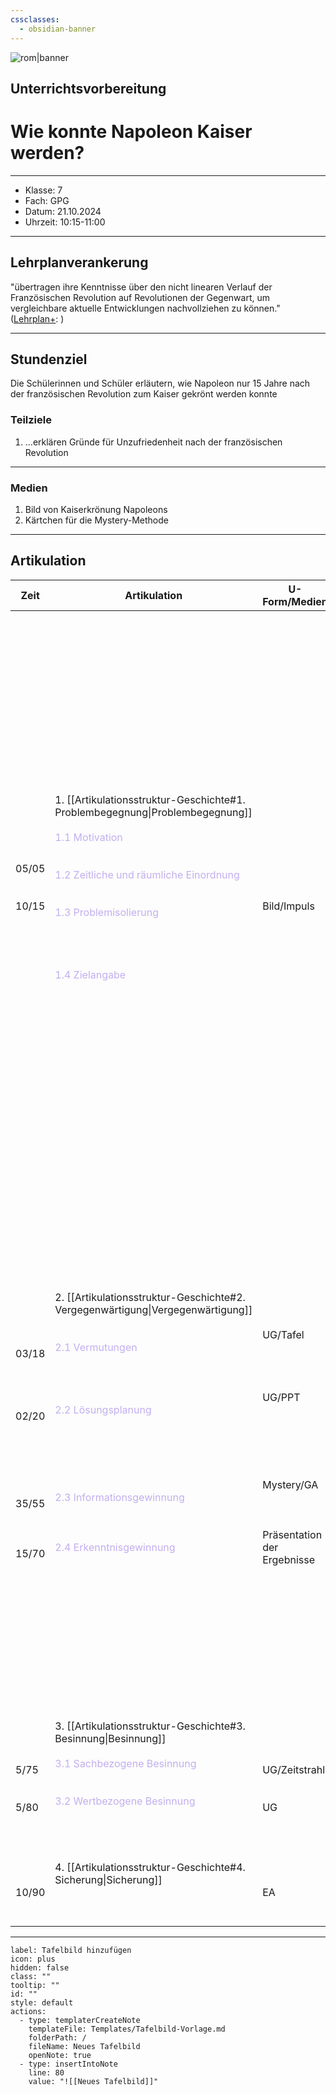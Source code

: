 ```yaml
---
cssclasses:
  - obsidian-banner
---
```

![rom|banner](rom.jpg)







## Unterrichtsvorbereitung
# Wie konnte Napoleon Kaiser werden?
---
- Klasse: 7
- Fach: GPG
- Datum: 21.10.2024
- Uhrzeit: 10:15-11:00
---
## Lehrplanverankerung

"übertragen ihre Kenntnisse über den nicht linearen Verlauf der Französischen Revolution auf Revolutionen der Gegenwart, um vergleichbare aktuelle Entwicklungen nachvollziehen zu können."
([Lehrplan+](https://www.lehrplanplus.bayern.de/schulart/mittelschule/inhalt/fachlehrplaene?w_schulart=mittelschule&wt_1=schulart&w_fach=gpg&wt_2=fach): )

---

## Stundenziel

Die Schülerinnen und Schüler erläutern, wie Napoleon nur 15 Jahre nach der französischen Revolution zum Kaiser gekrönt werden konnte

### Teilziele

1. ...erklären Gründe für Unzufriedenheit nach der französischen Revolution
---
### Medien

1. Bild von Kaiserkrönung Napoleons
2. Kärtchen für die Mystery-Methode

---

## Artikulation


| **Zeit**                                                                                         | **Artikulation**                                                                                                                                                                                                                                                                                                                                                                                     | **U-Form/Medien**                                                                                                                       | Inhaltlicher Handlungsablauf                                                                                                                                                                                                                                                                                                                                                                                                                                                                                                                                                                                                                                                                                              |
| ------------------------------------------------------------------------------------------------ | ---------------------------------------------------------------------------------------------------------------------------------------------------------------------------------------------------------------------------------------------------------------------------------------------------------------------------------------------------------------------------------------------------- | --------------------------------------------------------------------------------------------------------------------------------------- | ------------------------------------------------------------------------------------------------------------------------------------------------------------------------------------------------------------------------------------------------------------------------------------------------------------------------------------------------------------------------------------------------------------------------------------------------------------------------------------------------------------------------------------------------------------------------------------------------------------------------------------------------------------------------------------------------------------------------- |
| <br><br>05/05<br><br><br>10/15<br><br><br><br>                                                   | 1. [[Artikulationsstruktur-Geschichte#1. Problembegegnung\|Problembegegnung]]<br><br><span style="color:#c2afef">1.1 Motivation</span><br><br><br><span style="color:#c2afef">1.2 Zeitliche und räumliche Einordnung</span><br><br><br><span style="color:#c2afef">1.3 Problemisolierung</span><br><br><br><br><br><span style="color:#c2afef">1.4 Zielangabe</span><br><br>                         | <br><br>Bild/Impuls                                                                                                                     | <br><br>L zeigt Bild von der Königskrönung Napoleons, S beschreiben selbstständig<br><br><br>L zeigt neue Folie: Königskrönung Napoleon 1805<br><br>Auf der Folie: Frage dazu, vor wie vielen Jahren die französische Revolution stattgefunden hat<br>L: Welche Ziele hatte nochmal die französische Revolution? Passt das zu dem Bild?<br>S: die wollten mehr Freiheit damals<br>S: die haben den alten König hingerichtet, das ist komisch, dass sie so kurz danach einen Herrscher krönen<br><br>L: Mit welcher Frage könnten wir uns denn dann heute beschäftigen?<br>S: <span style="color:rgb(236, 142, 142)">Wie konnte nur 15 Jahre nach der französischen Revolution ein neuer Kaiser gekrönt werden?</span><br> |
| <br><br><br>03/18<br><br><br><br><br>02/20<br><br><br><br><br><br><br>35/55<br><br><br><br>15/70 | 2. [[Artikulationsstruktur-Geschichte#2. Vergegenwärtigung\|Vergegenwärtigung]]<br><br><br><span style="color:#c2afef">2.1 Vermutungen</span><br><br><br><br><br><span style="color:#c2afef">2.2 Lösungsplanung</span><br><br><br><br><br><br><br><span style="color:#c2afef">2.3 Informationsgewinnung</span><br><br><br><br><span style="color:#c2afef">2.4 Erkenntnisgewinnung</span><br><br><br> | <br><br><br>UG/Tafel<br><br><br><br><br>UG/PPT<br><br><br><br><br><br><br>Mystery/GA<br><br><br><br>Präsentation der Ergebnisse<br><br> | <br><br><br>L: Was sind denn eure Vermutungen?<br>S: Vielleicht hat der das mit Gewalt gemacht?<br>S: vielleicht waren die Menschen unzufrieden mit der Regierung nach der Revolution?<br><br>L erklärt vorgehen bei einer Mystery-Methode, PPT hilft<br><br><br><br><br><br><br>S bringen die verschiedenen Karten in einen logischen Zusammenhang<br><br><br>S stellen die verschiedenen Lösungen für das Mystery vor. <br>An der Tafel festhalten: So kam Napoleon an die Macht. Zusammenfassung                                                                                                                                                                                                                       |
| <br><br>5/75<br><br><br>5/80                                                                     | 3. [[Artikulationsstruktur-Geschichte#3. Besinnung\|Besinnung]]<br><br><span style="color:#c2afef">3.1 Sachbezogene Besinnung</span><br><br><br><span style="color:#c2afef">3.2 Wertbezogene Besinnung</span><br><br><br>                                                                                                                                                                            | <br><br>UG/Zeitstrahl<br><br><br>UG                                                                                                     | <br><br>Was geschah 1804?<br>Arbeit mit dem Zeitstrahl<br><br>Wie veränderte sich das Leben der Menschen? <br>Einbezug der schnellen Schüler (Extra AB)                                                                                                                                                                                                                                                                                                                                                                                                                                                                                                                                                                   |
| 10/90                                                                                            | 4. [[Artikulationsstruktur-Geschichte#4. Sicherung\|Sicherung]]<br><br><br><br>                                                                                                                                                                                                                                                                                                                      | EA                                                                                                                                      | Tafelanschrift abschreiben                                                                                                                                                                                                                                                                                                                                                                                                                                                                                                                                                                                                                                                                                                |


---

```meta-bind-button
label: Tafelbild hinzufügen
icon: plus
hidden: false
class: ""
tooltip: ""
id: ""
style: default
actions:
  - type: templaterCreateNote
    templateFile: Templates/Tafelbild-Vorlage.md
    folderPath: /
    fileName: Neues Tafelbild
    openNote: true
  - type: insertIntoNote
    line: 80
    value: "![[Neues Tafelbild]]"
```



